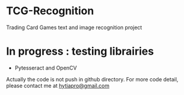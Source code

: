 # TCG-Recognition
Trading Card Games text and image recognition project


# In progress : testing librairies
- Pytesseract and OpenCV

Actually the code is not push in github directory.
For more code detail, please contact me at hytiapro@gmail.com
